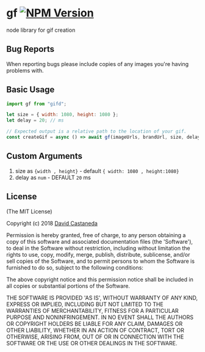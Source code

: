 # gf [![NPM Version](https://img.shields.io/npm/v/gm.svg?style=flat)](https://www.npmjs.org/package/node-gifd)

node library for gif creation

## Bug Reports

When reporting bugs please include copies of any images you're having problems with.

## Basic Usage

```js
import gf from "gifd";

let size = { width: 1080, height: 1080 };
let delay = 20; // ms

// Expected output is a relative path to the location of your gif.
const createGif = async () => await gf(imageUrls, brandUrl, size, delay);
```

## Custom Arguments

1. size as `{width , height}` - default `{ width: 1080 , height:1080}`
2. delay as `num` - DEFAULT `20` ms

## License

(The MIT License)

Copyright (c) 2018 [David Castaneda](dcast188@fiu.com)

Permission is hereby granted, free of charge, to any person obtaining
a copy of this software and associated documentation files (the
'Software'), to deal in the Software without restriction, including
without limitation the rights to use, copy, modify, merge, publish,
distribute, sublicense, and/or sell copies of the Software, and to
permit persons to whom the Software is furnished to do so, subject to
the following conditions:

The above copyright notice and this permission notice shall be
included in all copies or substantial portions of the Software.

THE SOFTWARE IS PROVIDED 'AS IS', WITHOUT WARRANTY OF ANY KIND,
EXPRESS OR IMPLIED, INCLUDING BUT NOT LIMITED TO THE WARRANTIES OF
MERCHANTABILITY, FITNESS FOR A PARTICULAR PURPOSE AND NONINFRINGEMENT.
IN NO EVENT SHALL THE AUTHORS OR COPYRIGHT HOLDERS BE LIABLE FOR ANY
CLAIM, DAMAGES OR OTHER LIABILITY, WHETHER IN AN ACTION OF CONTRACT,
TORT OR OTHERWISE, ARISING FROM, OUT OF OR IN CONNECTION WITH THE
SOFTWARE OR THE USE OR OTHER DEALINGS IN THE SOFTWARE.

